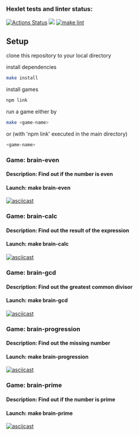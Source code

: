 ### Hexlet tests and linter status:
[![Actions Status](https://github.com/Takaiva/frontend-project-lvl1/workflows/hexlet-check/badge.svg)](https://github.com/Takaiva/frontend-project-lvl1/actions)
<a href="https://codeclimate.com/github/codeclimate/codeclimate/maintainability"><img src="https://api.codeclimate.com/v1/badges/a99a88d28ad37a79dbf6/maintainability" /></a>
[![make lint](https://github.com/Takaiva/frontend-project-lvl1/actions/workflows/linter-check.yml/badge.svg?branch=main)](https://github.com/Takaiva/frontend-project-lvl1/actions/workflows/linter-check.yml)

## Setup

clone this repository to your local directory

install dependencies

```sh
make install
```

install games

```sh
npm link
```

run a game either by

```sh
make <game-name>
```

or (with 'npm link' executed in the main directory)

```sh
<game-name>
```

### Game: brain-even

#### Description: Find out if the number is even

#### Launch: make brain-even

[![asciicast](https://asciinema.org/a/SbhptRjuLKbGSBCzP4FlS2cUu.svg)](https://asciinema.org/a/SbhptRjuLKbGSBCzP4FlS2cUu)

### Game: brain-calc

#### Description: Find out the result of the expression

#### Launch: make brain-calc

[![asciicast](https://asciinema.org/a/8gnCtBFze8GThGmuoy1KRkg6C.svg)](https://asciinema.org/a/8gnCtBFze8GThGmuoy1KRkg6C)

### Game: brain-gcd

#### Description: Find out the greatest common divisor

#### Launch: make brain-gcd

[![asciicast](https://asciinema.org/a/zAunCn6mgHZhS24rNy0QdXUpE.svg)](https://asciinema.org/a/zAunCn6mgHZhS24rNy0QdXUpE)

### Game: brain-progression

#### Description: Find out the missing number

#### Launch: make brain-progression

[![asciicast](https://asciinema.org/a/R4rFF3pTMgV7SVYqK0c6ylA35.svg)](https://asciinema.org/a/R4rFF3pTMgV7SVYqK0c6ylA35)

### Game: brain-prime

#### Description: Find out if the number is prime

#### Launch: make brain-prime

[![asciicast](https://asciinema.org/a/UHrkSmjiJuyCVisgnR3zVxaLQ.svg)](https://asciinema.org/a/UHrkSmjiJuyCVisgnR3zVxaLQ)
